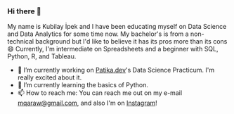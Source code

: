 ### Hi there 👋

My name is Kubilay İpek and I have been educating myself on Data Science and Data Analytics for some time now. My bachelor's is from a non-technical background but I'd like to believe it has its pros more than its cons :smile:
Currently, I'm intermediate on Spreadsheets and a beginner with SQL, Python, R, and Tableau.

- 🔭 I’m currently working on [Patika.dev](https://www.patika.dev/tr)'s Data Science Practicum. I'm really excited about it.
- 🌱 I’m currently learning the basics of Python.    
- 📫 How to reach me: You can reach me out on my e-mail mqaraw@gmail.com, and also I'm on [Instagram](https://www.instagram.com/kubilayipekk/)!


